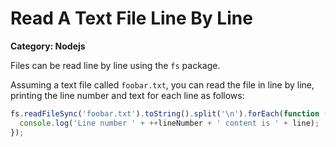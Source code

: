 # Read A Text File Line By Line

__Category: Nodejs__

Files can be read line by line using the `fs` package.

Assuming a text file called `foobar.txt`, you can read the file in line by line, printing the line number and text for each line as follows:

```javascript
fs.readFileSync('foobar.txt').toString().split('\n').forEach(function (line, lineNumber) {
  console.log('Line number ' + ++lineNumber + ' content is ' + line);
});
```
